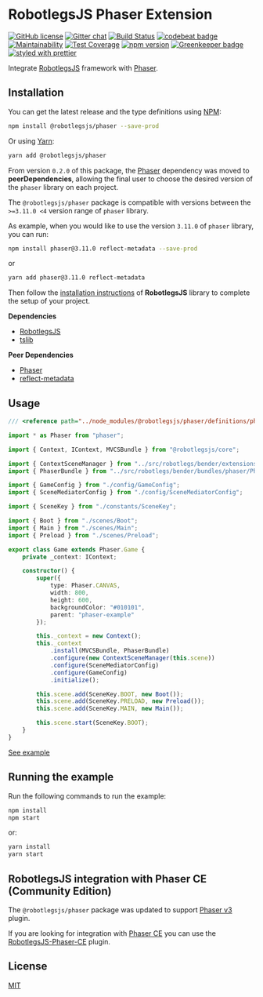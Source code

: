 # RobotlegsJS Phaser Extension

[![GitHub license](https://img.shields.io/badge/license-MIT-green.svg)](https://github.com/RobotlegsJS/RobotlegsJS-Phaser/blob/master/LICENSE)
[![Gitter chat](https://badges.gitter.im/RobotlegsJS/RobotlegsJS.svg)](https://gitter.im/RobotlegsJS/RobotlegsJS)
[![Build Status](https://secure.travis-ci.org/RobotlegsJS/RobotlegsJS-Phaser.svg?branch=master)](https://travis-ci.org/RobotlegsJS/RobotlegsJS-Phaser)
[![codebeat badge](https://codebeat.co/badges/75c0995f-d238-4d43-99a7-cc883bb0dd88)](https://codebeat.co/projects/github-com-robotlegsjs-robotlegsjs-phaser-master)
[![Maintainability](https://api.codeclimate.com/v1/badges/3d3a971a95d7d97d6b32/maintainability)](https://codeclimate.com/github/RobotlegsJS/RobotlegsJS-Phaser/maintainability)
[![Test Coverage](https://api.codeclimate.com/v1/badges/3d3a971a95d7d97d6b32/test_coverage)](https://codeclimate.com/github/RobotlegsJS/RobotlegsJS-Phaser/test_coverage)
[![npm version](https://badge.fury.io/js/%40robotlegsjs%2Fphaser.svg)](https://badge.fury.io/js/%40robotlegsjs%2Fphaser)
[![Greenkeeper badge](https://badges.greenkeeper.io/RobotlegsJS/RobotlegsJS-Phaser.svg)](https://greenkeeper.io/)
[![styled with prettier](https://img.shields.io/badge/styled_with-prettier-ff69b4.svg)](https://github.com/prettier/prettier)

Integrate [RobotlegsJS](https://github.com/RobotlegsJS/RobotlegsJS)
framework with [Phaser](https://github.com/photonstorm/phaser).

## Installation

You can get the latest release and the type definitions using [NPM](https://www.npmjs.com/):

```bash
npm install @robotlegsjs/phaser --save-prod
```

Or using [Yarn](https://yarnpkg.com/en/):

```bash
yarn add @robotlegsjs/phaser
```

From version `0.2.0` of this package, the [Phaser](https://github.com/photonstorm/phaser) dependency was moved to **peerDependencies**,
allowing the final user to choose the desired version of the `phaser` library on each project.

The `@robotlegsjs/phaser` package is compatible with versions between the `>=3.11.0 <4` version range of `phaser` library.

As example, when you would like to use the version `3.11.0` of `phaser` library, you can run:

```bash
npm install phaser@3.11.0 reflect-metadata --save-prod
```

or

```bash
yarn add phaser@3.11.0 reflect-metadata
```

Then follow the [installation instructions](https://github.com/RobotlegsJS/RobotlegsJS/blob/master/README.md#installation) of **RobotlegsJS** library to complete the setup of your project.

**Dependencies**

+ [RobotlegsJS](https://github.com/RobotlegsJS/RobotlegsJS)
+ [tslib](https://github.com/Microsoft/tslib)

**Peer Dependencies**

+ [Phaser](https://github.com/photonstorm/phaser)
+ [reflect-metadata](https://github.com/rbuckton/reflect-metadata)

## Usage

```ts
/// <reference path="../node_modules/@robotlegsjs/phaser/definitions/phaser.d.ts" />

import * as Phaser from "phaser";

import { Context, IContext, MVCSBundle } from "@robotlegsjs/core";

import { ContextSceneManager } from "../src/robotlegs/bender/extensions/contextSceneManager/impl/ContextSceneManager";
import { PhaserBundle } from "../src/robotlegs/bender/bundles/phaser/PhaserBundle";

import { GameConfig } from "./config/GameConfig";
import { SceneMediatorConfig } from "./config/SceneMediatorConfig";

import { SceneKey } from "./constants/SceneKey";

import { Boot } from "./scenes/Boot";
import { Main } from "./scenes/Main";
import { Preload } from "./scenes/Preload";

export class Game extends Phaser.Game {
    private _context: IContext;

    constructor() {
        super({
            type: Phaser.CANVAS,
            width: 800,
            height: 600,
            backgroundColor: "#010101",
            parent: "phaser-example"
        });

        this._context = new Context();
        this._context
            .install(MVCSBundle, PhaserBundle)
            .configure(new ContextSceneManager(this.scene))
            .configure(SceneMediatorConfig)
            .configure(GameConfig)
            .initialize();

        this.scene.add(SceneKey.BOOT, new Boot());
        this.scene.add(SceneKey.PRELOAD, new Preload());
        this.scene.add(SceneKey.MAIN, new Main());

        this.scene.start(SceneKey.BOOT);
    }
}
```

[See example](example)

## Running the example

Run the following commands to run the example:

```bash
npm install
npm start
```

or:

```bash
yarn install
yarn start
```

## RobotlegsJS integration with Phaser CE (Community Edition)

The `@robotlegsjs/phaser` package was updated to support [Phaser v3](https://www.npmjs.com/package/phaser) plugin.

If you are looking for integration with [Phaser CE](https://github.com/photonstorm/phaser-ce) you can use the [RobotlegsJS-Phaser-CE](https://github.com/RobotlegsJS/RobotlegsJS-Phaser-CE) plugin.

## License

[MIT](LICENSE)
